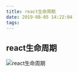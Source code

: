 ```yaml
---
title: react生命周期
date: 2019-08-05 14:22:04
tags:
---
```


## react生命周期

![react生命周期](https://upload-images.jianshu.io/upload_images/5287253-bd799f87556b5ecc.png)